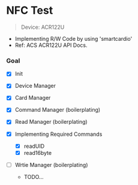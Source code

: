 # NFC Test

> Device: ACR122U

- Implementing R/W Code by using 'smartcardio'
- Ref: ACS ACR122U API Docs.

### Goal
- [x] Init
- [x] Device Manager
- [x] Card Manager
- [x] Command Manager (boilerplating)
- [x] Read Manager (boilerplating)
- [x] Implementing Required Commands
  - [x] readUID
  - [x] read16byte
- [ ] Wrtie Manager (boilerplating)

  - TODO...